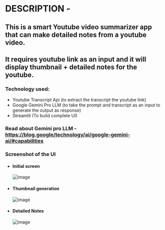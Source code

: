 # DESCRIPTION -
## This is a smart Youtube video summarizer app that can make detailed notes from a youtube video.
## It requires youtube link as an input and it will display thumbnail + detailed notes for the youtube.

### Technology used:
 - Youtube Transcript Api (to extract the transcript the youtube link)
 - Google Gemini Pro LLM (to take the prompt and transcript as an input to generate the output as response)
- Streamlit (To build complete UI)

### Read about Gemini pro LLM - https://blog.google/technology/ai/google-gemini-ai/#capabilities

### Screenshot of the UI

- #### Initial screen
  ![image](https://github.com/user-attachments/assets/2cfa912b-222e-43f0-affb-9d9225937995)

- #### Thumbnail generation
  ![image](https://github.com/user-attachments/assets/6a09674a-0ae3-49b1-a6fa-87e45b2c2867)

- #### Detailed Notes
  ![image](https://github.com/user-attachments/assets/e6de2dbe-ac75-45d4-bf0b-7fca7a855b0b)


